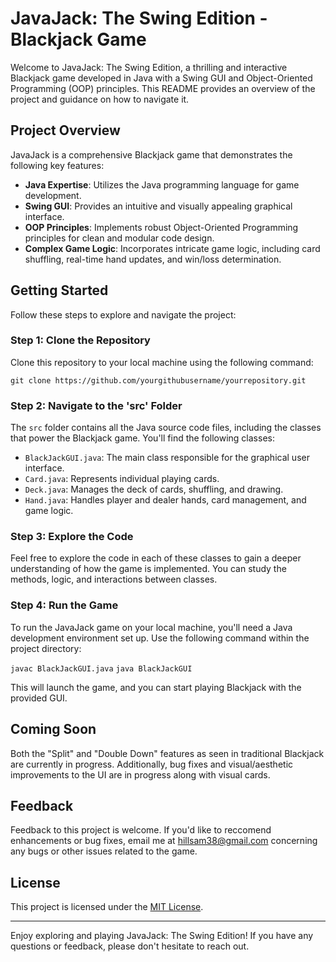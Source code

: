 # JavaJack: The Swing Edition - Blackjack Game

Welcome to JavaJack: The Swing Edition, a thrilling and interactive Blackjack game developed in Java with a Swing GUI and Object-Oriented Programming (OOP) principles. This README provides an overview of the project and guidance on how to navigate it.

## Project Overview

JavaJack is a comprehensive Blackjack game that demonstrates the following key features:

- **Java Expertise**: Utilizes the Java programming language for game development.
- **Swing GUI**: Provides an intuitive and visually appealing graphical interface.
- **OOP Principles**: Implements robust Object-Oriented Programming principles for clean and modular code design.
- **Complex Game Logic**: Incorporates intricate game logic, including card shuffling, real-time hand updates, and win/loss determination.

## Getting Started

Follow these steps to explore and navigate the project:

### Step 1: Clone the Repository

Clone this repository to your local machine using the following command:

`git clone https://github.com/yourgithubusername/yourrepository.git`

### Step 2: Navigate to the 'src' Folder

The `src` folder contains all the Java source code files, including the classes that power the Blackjack game. You'll find the following classes:

- `BlackJackGUI.java`: The main class responsible for the graphical user interface.
- `Card.java`: Represents individual playing cards.
- `Deck.java`: Manages the deck of cards, shuffling, and drawing.
- `Hand.java`: Handles player and dealer hands, card management, and game logic.

### Step 3: Explore the Code

Feel free to explore the code in each of these classes to gain a deeper understanding of how the game is implemented. You can study the methods, logic, and interactions between classes.

### Step 4: Run the Game

To run the JavaJack game on your local machine, you'll need a Java development environment set up. Use the following command within the project directory:

`javac BlackJackGUI.java`
`java BlackJackGUI`

This will launch the game, and you can start playing Blackjack with the provided GUI.

## Coming Soon

Both the "Split" and "Double Down" features as seen in traditional Blackjack are currently in progress. Additionally, bug fixes and visual/aesthetic improvements to the UI are in progress along with visual cards.

## Feedback

Feedback to this project is welcome. If you'd like to reccomend enhancements or bug fixes, email me at hillsam38@gmail.com concerning any bugs or other issues related to the game.

## License

This project is licensed under the [MIT License](LICENSE.md).

---

Enjoy exploring and playing JavaJack: The Swing Edition! If you have any questions or feedback, please don't hesitate to reach out.
